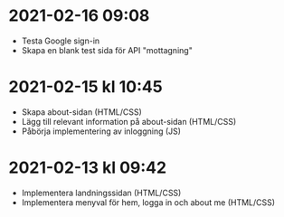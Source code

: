 # 2021-02-16 09:08 #
* Testa Google sign-in
* Skapa en blank test sida för API "mottagning"

# 2021-02-15 kl 10:45 #
* Skapa about-sidan (HTML/CSS)
* Lägg till relevant information på about-sidan (HTML/CSS)
* Påbörja implementering av inloggning (JS)

# 2021-02-13 kl 09:42 #
* Implementera landningssidan (HTML/CSS)
* Implementera menyval för hem, logga in och about me (HTML/CSS)